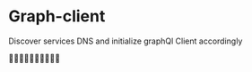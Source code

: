 # Graph-client
Discover services DNS and initialize graphQl Client accordingly

:construction::construction::construction::construction::construction::construction::construction::construction::construction::construction:
